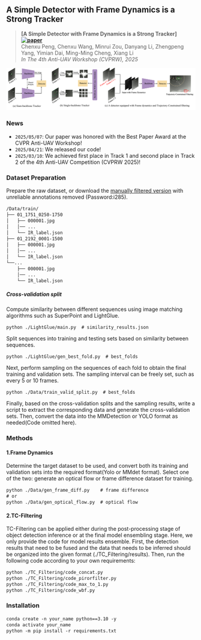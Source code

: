 ## A Simple Detector with Frame Dynamics is a Strong Tracker

> **[A Simple Detector with Frame Dynamics is a Strong Tracker][![paper](https://img.shields.io/badge/arXiv-2501.04440-brown.svg?logo=arxiv&logoColor=white)](https://arxiv.org/abs/2501.04440)**</br>
> Chenxu Peng, Chenxu Wang, Minrui Zou, Danyang Li, Zhengpeng Yang, Yimian Dai, Ming-Ming Cheng, Xiang Li</br>
> *In The 4th Anti-UAV Workshop (CVPRW), 2025*

![arch](assets/pipeline.png)

### News
- `2025/05/07`: Our paper was honored with the Best Paper Award at the CVPR Anti-UAV Workshop!
- `2025/04/21`: We released our code!
- `2025/03/10`: We achieved first place in Track 1 and second place in Track 2 of the 4th Anti-UAV Competition (CVPRW 2025)!

### Dataset Preparation
Prepare the raw dataset, or download the [manually filtered version](https://pan.baidu.com/s/1pUarQ6Wi9_2KauirfQJIqw) with unreliable annotations removed (Password:i285).
```
/Data/train/
├── 01_1751_0250-1750
│   ├── 000001.jpg
│   │── ...
│   └── IR_label.json
├── 01_2192_0001-1500
│   ├── 000001.jpg
│   │── ...
│   └── IR_label.json
└──...
    ├── 000001.jpg
    │── ...
    └── IR_label.json 
```
#####  Cross-validation split
Compute similarity between different sequences using image matching algorithms such as SuperPoint and LightGlue.
```shell
python ./LightGlue/main.py  # similarity_results.json
```
Split sequences into training and testing sets based on similarity between sequences.
```shell
python ./LightGlue/gen_best_fold.py  # best_folds
```
Next, perform sampling on the sequences of each fold to obtain the final training and validation sets. The sampling interval can be freely set, such as every 5 or 10 frames.
```shell
python ./Data/train_valid_split.py  # best_folds 
```
Finally, based on the cross-validation splits and the sampling results, write a script to extract the corresponding data and generate the cross-validation sets. Then, convert the data into the MMDetection or YOLO format as needed(Code omitted here).

### Methods
#### 1.Frame Dynamics
Determine the target dataset to be used, and convert both its training and validation sets into the required format(Yolo or MMdet format).
Select one of the two: generate an optical flow or frame difference dataset for training.
```shell
python ./Data/gen_frame_diff.py    # frame difference
# or
python ./Data/gen_optical_flow.py  # optical flow
```
#### 2.TC-Filtering
TC-Filtering can be applied either during the post-processing stage of object detection inference or at the final model ensembling stage. 
Here, we only provide the code for model results ensemble. First, the detection results that need to be fused and the data that needs to be inferred should be organized into the given format (./TC_Filtering/results).
Then, run the following code according to your own requirements:
```shell
python ./TC_Filtering/code_concat.py
python ./TC_Filtering/code_pirorfilter.py
python ./TC_Filtering/code_max_to_1.py
python ./TC_Filtering/code_wbf.py
```

### Installation

```shell
conda create -n your_name python==3.10 -y
conda activate your_name
python -m pip install -r requirements.txt
```

<!-- ## Citation
```bibtex
@article{peng2025a,
  title={A Simple Detector with Frame Dynamics is a Strong Tracker},
  author={Chenxu Peng, Chenxu Wang, Minrui Zou, Danyang Li, Zhengpeng Yang, Yimian Dai, Ming-Ming Cheng, Xiang Li},
  booktitle={CVPRW},
  year={2025}
}
``` -->
